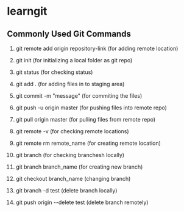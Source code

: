 # learngit

Commonly Used Git Commands
--------------------------

1. git remote add origin repository-link (for adding remote location)

2. git init  (for initializing a local folder as git repo) <br />

3. git status (for checking status) <br />

4. git add . (for adding files in to staging area) <br />

5. git commit -m "message" (for commiting the  files) <br />

6. git push -u origin master (for pushing files into remote repo) <br />

7. git pull origin master (for pulling files from remote repo) <br />

8. git remote -v (for checking remote locations)<br />

9. git remote rm remote_name (for creating remote location)<br />

10. git branch (for checking branchesh locally)<br />

11. git branch branch_name (for creating new branch) <br />

12. git checkout branch_name (changing branch) <br />

13. git branch -d test (delete branch locally) <br />

14. git push origin --delete test (delete branch remotely) <br />

